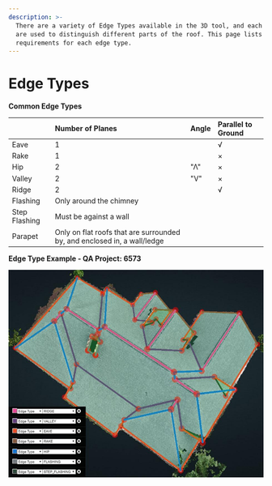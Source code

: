 ```yaml
---
description: >-
  There are a variety of Edge Types available in the 3D tool, and each of them
  are used to distinguish different parts of the roof. This page lists the
  requirements for each edge type.
---
```


# Edge Types

**Common Edge Types**

|  | Number of Planes | Angle | Parallel to Ground |
| :--- | :--- | :--- | :--- |
| Eave | 1 |  | √ |
| Rake | 1 |  | × |
| Hip | 2 | "Λ" | × |
| Valley | 2 | "V" | × |
| Ridge | 2 |  | √ |
| Flashing | Only around the chimney |  |  |
| Step Flashing | Must be against a wall |  |  |
| Parapet | Only on flat roofs that are surrounded by, and enclosed in, a wall/ledge |  |  |

**Edge Type Example - QA Project: 6573**

![edges](../.gitbook/assets/edge_classification.jpeg)


